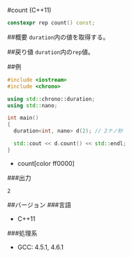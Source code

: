 #count (C++11)
```cpp
constexpr rep count() const;
```

##概要
`duration`内の値を取得する。


##戻り値
`duration`内の`rep`値。


##例
```cpp
#include <iostream>
#include <chrono>

using std::chrono::duration;
using std::nano;

int main()
{
  duration<int, nano> d(2); // 2ナノ秒

  std::cout << d.count() << std::endl;
}
```
* count[color ff0000]

###出力
```
2
```

##バージョン
###言語
- C++11

###処理系
- GCC: 4.5.1, 4.6.1


